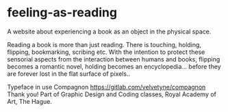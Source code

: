 # feeling-as-reading
A website about experiencing a book as an object in the physical space.

Reading a book is more than just reading. There is touching, holding, flipping, bookmarking, scribing etc. With the intention to protect these sensorial aspects from the interaction between humans and books, flipping becomes a romantic novel, holding becomes an encyclopedia… before they are forever lost in the flat surface of pixels..

Typeface in use
Compagnon https://gitlab.com/velvetyne/compagnon Thank you!
Part of Graphic Design and Coding classes, Royal Academy of Art, The Hague.
